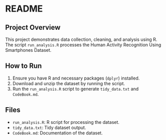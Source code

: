 # README

## Project Overview
This project demonstrates data collection, cleaning, and analysis using R. The script `run_analysis.R` processes the Human Activity Recognition Using Smartphones Dataset.

## How to Run
1. Ensure you have R and necessary packages (`dplyr`) installed.
2. Download and unzip the dataset by running the script.
3. Run the `run_analysis.R` script to generate `tidy_data.txt` and `CodeBook.md`.

## Files
- `run_analysis.R`: R script for processing the dataset.
- `tidy_data.txt`: Tidy dataset output.
- `CodeBook.md`: Documentation of the dataset.
